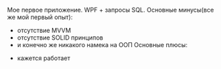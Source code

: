 Мое первое приложение. 
WPF + запросы SQL.
Основные минусы(все же мой первый опыт):
- отсутствие MVVM
- отсутствие SOLID принципов
- и конечно же никакого намека на ООП
Основные плюсы:
+ кажется работает
